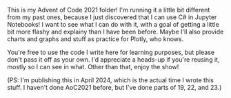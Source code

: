 This is my Advent of Code 2021 folder! I'm running it a little bit different from my past ones, because I just discovered that I can use C# in Jupyter Notebooks! I want to see what I can do with it, with a goal of getting a little bit more flashy and explainy than I have been before. Maybe I'll also provide charts and graphs and stuff as practice for Plotly, who knows.

You're free to use the code I write here for learning purposes, but please don't pass it off as your own. I'd appreciate a heads-up if you're reusing it, mostly so I can see in what. Other than that, enjoy the show!

(PS: I'm publishing this in April 2024, which is the actual time I wrote this stuff. I haven't done AoC2021 before, but I've done parts of 19, 22, and 23.)